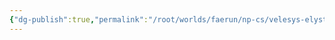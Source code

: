 ```yaml
---
{"dg-publish":true,"permalink":"/root/worlds/faerun/np-cs/velesys-elystrosya/","tags":["Faerun"]}
---
```


